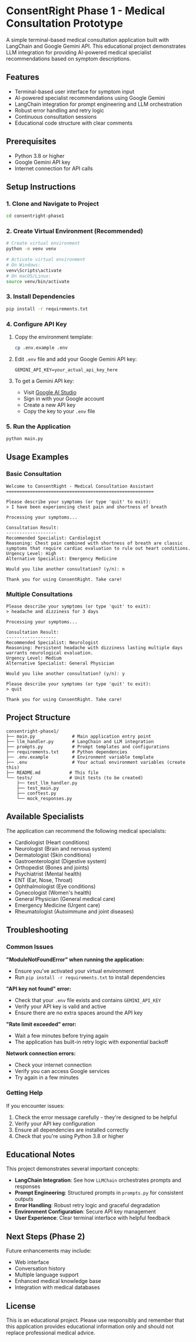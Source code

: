 # ConsentRight Phase 1 - Medical Consultation Prototype

A simple terminal-based medical consultation application built with LangChain and Google Gemini API. This educational project demonstrates LLM integration for providing AI-powered medical specialist recommendations based on symptom descriptions.

## Features

- Terminal-based user interface for symptom input
- AI-powered specialist recommendations using Google Gemini
- LangChain integration for prompt engineering and LLM orchestration
- Robust error handling and retry logic
- Continuous consultation sessions
- Educational code structure with clear comments

## Prerequisites

- Python 3.8 or higher
- Google Gemini API key
- Internet connection for API calls

## Setup Instructions

### 1. Clone and Navigate to Project

```bash
cd consentright-phase1
```

### 2. Create Virtual Environment (Recommended)

```bash
# Create virtual environment
python -m venv venv

# Activate virtual environment
# On Windows:
venv\Scripts\activate
# On macOS/Linux:
source venv/bin/activate
```

### 3. Install Dependencies

```bash
pip install -r requirements.txt
```

### 4. Configure API Key

1. Copy the environment template:

   ```bash
   cp .env.example .env
   ```

2. Edit `.env` file and add your Google Gemini API key:

   ```
   GEMINI_API_KEY=your_actual_api_key_here
   ```

3. To get a Gemini API key:
   - Visit [Google AI Studio](https://makersuite.google.com/app/apikey)
   - Sign in with your Google account
   - Create a new API key
   - Copy the key to your `.env` file

### 5. Run the Application

```bash
python main.py
```

## Usage Examples

### Basic Consultation

```
Welcome to ConsentRight - Medical Consultation Assistant
========================================================

Please describe your symptoms (or type 'quit' to exit):
> I have been experiencing chest pain and shortness of breath

Processing your symptoms...

Consultation Result:
-------------------
Recommended Specialist: Cardiologist
Reasoning: Chest pain combined with shortness of breath are classic symptoms that require cardiac evaluation to rule out heart conditions.
Urgency Level: High
Alternative Specialist: Emergency Medicine

Would you like another consultation? (y/n): n

Thank you for using ConsentRight. Take care!
```

### Multiple Consultations

```
Please describe your symptoms (or type 'quit' to exit):
> headache and dizziness for 3 days

Processing your symptoms...

Consultation Result:
-------------------
Recommended Specialist: Neurologist
Reasoning: Persistent headache with dizziness lasting multiple days warrants neurological evaluation.
Urgency Level: Medium
Alternative Specialist: General Physician

Would you like another consultation? (y/n): y

Please describe your symptoms (or type 'quit' to exit):
> quit

Thank you for using ConsentRight. Take care!
```

## Project Structure

```
consentright-phase1/
├── main.py              # Main application entry point
├── llm_handler.py       # LangChain and LLM integration
├── prompts.py           # Prompt templates and configurations
├── requirements.txt     # Python dependencies
├── .env.example         # Environment variable template
├── .env                 # Your actual environment variables (create this)
├── README.md           # This file
└── tests/              # Unit tests (to be created)
    ├── test_llm_handler.py
    ├── test_main.py
    ├── conftest.py
    └── mock_responses.py
```

## Available Specialists

The application can recommend the following medical specialists:

- Cardiologist (Heart conditions)
- Neurologist (Brain and nervous system)
- Dermatologist (Skin conditions)
- Gastroenterologist (Digestive system)
- Orthopedist (Bones and joints)
- Psychiatrist (Mental health)
- ENT (Ear, Nose, Throat)
- Ophthalmologist (Eye conditions)
- Gynecologist (Women's health)
- General Physician (General medical care)
- Emergency Medicine (Urgent care)
- Rheumatologist (Autoimmune and joint diseases)

## Troubleshooting

### Common Issues

**"ModuleNotFoundError" when running the application:**

- Ensure you've activated your virtual environment
- Run `pip install -r requirements.txt` to install dependencies

**"API key not found" error:**

- Check that your `.env` file exists and contains `GEMINI_API_KEY`
- Verify your API key is valid and active
- Ensure there are no extra spaces around the API key

**"Rate limit exceeded" error:**

- Wait a few minutes before trying again
- The application has built-in retry logic with exponential backoff

**Network connection errors:**

- Check your internet connection
- Verify you can access Google services
- Try again in a few minutes

### Getting Help

If you encounter issues:

1. Check the error message carefully - they're designed to be helpful
2. Verify your API key configuration
3. Ensure all dependencies are installed correctly
4. Check that you're using Python 3.8 or higher

## Educational Notes

This project demonstrates several important concepts:

- **LangChain Integration**: See how `LLMChain` orchestrates prompts and responses
- **Prompt Engineering**: Structured prompts in `prompts.py` for consistent outputs
- **Error Handling**: Robust retry logic and graceful degradation
- **Environment Configuration**: Secure API key management
- **User Experience**: Clear terminal interface with helpful feedback

## Next Steps (Phase 2)

Future enhancements may include:

- Web interface
- Conversation history
- Multiple language support
- Enhanced medical knowledge base
- Integration with medical databases

## License

This is an educational project. Please use responsibly and remember that this application provides educational information only and should not replace professional medical advice.
